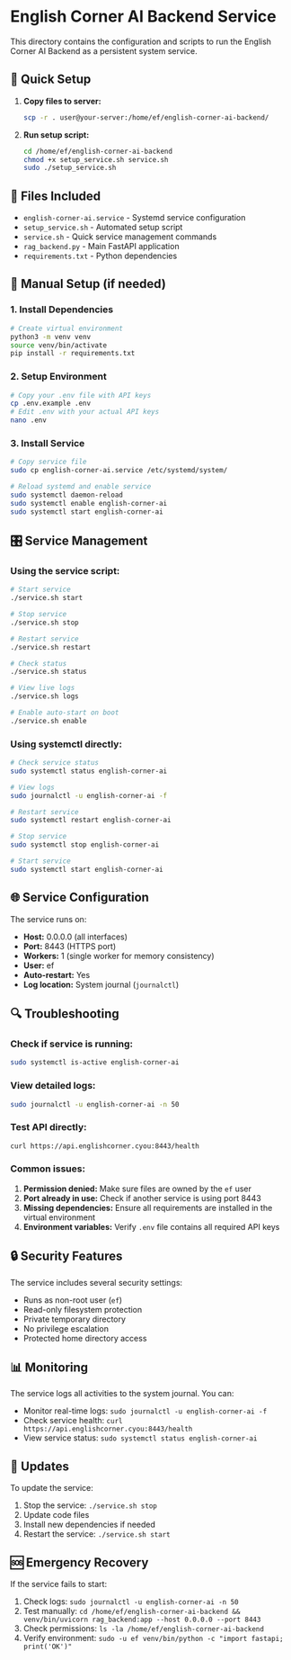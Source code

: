 # English Corner AI Backend Service

This directory contains the configuration and scripts to run the English Corner AI Backend as a persistent system service.

## 🚀 Quick Setup

1. **Copy files to server:**
   ```bash
   scp -r . user@your-server:/home/ef/english-corner-ai-backend/
   ```

2. **Run setup script:**
   ```bash
   cd /home/ef/english-corner-ai-backend
   chmod +x setup_service.sh service.sh
   sudo ./setup_service.sh
   ```

## 📁 Files Included

- `english-corner-ai.service` - Systemd service configuration
- `setup_service.sh` - Automated setup script
- `service.sh` - Quick service management commands
- `rag_backend.py` - Main FastAPI application
- `requirements.txt` - Python dependencies

## 🔧 Manual Setup (if needed)

### 1. Install Dependencies
```bash
# Create virtual environment
python3 -m venv venv
source venv/bin/activate
pip install -r requirements.txt
```

### 2. Setup Environment
```bash
# Copy your .env file with API keys
cp .env.example .env
# Edit .env with your actual API keys
nano .env
```

### 3. Install Service
```bash
# Copy service file
sudo cp english-corner-ai.service /etc/systemd/system/

# Reload systemd and enable service
sudo systemctl daemon-reload
sudo systemctl enable english-corner-ai
sudo systemctl start english-corner-ai
```

## 🎛️ Service Management

### Using the service script:
```bash
# Start service
./service.sh start

# Stop service
./service.sh stop

# Restart service
./service.sh restart

# Check status
./service.sh status

# View live logs
./service.sh logs

# Enable auto-start on boot
./service.sh enable
```

### Using systemctl directly:
```bash
# Check service status
sudo systemctl status english-corner-ai

# View logs
sudo journalctl -u english-corner-ai -f

# Restart service
sudo systemctl restart english-corner-ai

# Stop service
sudo systemctl stop english-corner-ai

# Start service
sudo systemctl start english-corner-ai
```

## 🌐 Service Configuration

The service runs on:
- **Host:** 0.0.0.0 (all interfaces)
- **Port:** 8443 (HTTPS port)
- **Workers:** 1 (single worker for memory consistency)
- **User:** ef
- **Auto-restart:** Yes
- **Log location:** System journal (`journalctl`)

## 🔍 Troubleshooting

### Check if service is running:
```bash
sudo systemctl is-active english-corner-ai
```

### View detailed logs:
```bash
sudo journalctl -u english-corner-ai -n 50
```

### Test API directly:
```bash
curl https://api.englishcorner.cyou:8443/health
```

### Common issues:

1. **Permission denied:** Make sure files are owned by the `ef` user
2. **Port already in use:** Check if another service is using port 8443
3. **Missing dependencies:** Ensure all requirements are installed in the virtual environment
4. **Environment variables:** Verify `.env` file contains all required API keys

## 🔒 Security Features

The service includes several security settings:
- Runs as non-root user (`ef`)
- Read-only filesystem protection
- Private temporary directory
- No privilege escalation
- Protected home directory access

## 📊 Monitoring

The service logs all activities to the system journal. You can:
- Monitor real-time logs: `sudo journalctl -u english-corner-ai -f`
- Check service health: `curl https://api.englishcorner.cyou:8443/health`
- View service status: `sudo systemctl status english-corner-ai`

## 🔄 Updates

To update the service:
1. Stop the service: `./service.sh stop`
2. Update code files
3. Install new dependencies if needed
4. Restart the service: `./service.sh start`

## 🆘 Emergency Recovery

If the service fails to start:
1. Check logs: `sudo journalctl -u english-corner-ai -n 50`
2. Test manually: `cd /home/ef/english-corner-ai-backend && venv/bin/uvicorn rag_backend:app --host 0.0.0.0 --port 8443`
3. Check permissions: `ls -la /home/ef/english-corner-ai-backend`
4. Verify environment: `sudo -u ef venv/bin/python -c "import fastapi; print('OK')"`

